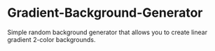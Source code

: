 # Gradient-Background-Generator
Simple random background generator that allows you to create linear gradient 2-color backgrounds. 
